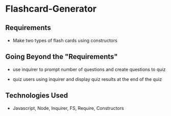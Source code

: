# Flashcard-Generator

## Requirements
####
- Make two types of flash cards using constructors

## Going Beyond the "Requirements"
####
- use inquirer to prompt number of questions and create questions to quiz

- quiz users using inquirer and display quiz results at the end of the quiz


## Technologies Used
####
- Javascript, Node, Inquirer, FS, Require, Constructors
